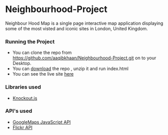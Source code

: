 # Neighbourhood-Project

Neighbour Hood Map is a single page interactive map application displaying some of the most visted and iconic sites in London, United Kingdom. 

### Running the Project
* You can clone the repo from https://github.com/aaqibkhaan/Neighbourhood-Project.git on to your Desktop.
* You can [download]( https://github.com/aaqibkhaan/Neighbourhood-Project/archive/master.zip) the repo , unzip it and run index.html
* You can see the live site [here](https://github.com/aaqibkhaan/Neighbourhood-Project/archive/master.zip)

### Libraries used
* [Knockout.js](http://knockoutjs.com/)

### API's used
* [GoogleMaps JavaScript API](https://developers.google.com/maps/documentation/javascript/)
* [Flickr API](https://www.flickr.com/services/api/)
